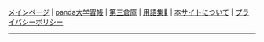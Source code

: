 [メインページ](https://sidestory.pandanote.info/) \| [panda大学習帳](https://pandanote.info/) \| [第三倉庫](https://vsse.pandanote.info/) \| [用語集📒](https://sidestory.pandanote.info/glossary.html) \| [本サイトについて](https://sidestory.pandanote.info/about/) \| [プライバシーポリシー](https://pandanote.info/?page_id=69)

<script async src="https://cse.google.com/cse.js?cx=a753cff5d3a8018bb"></script>
<div class="gcse-search"></div>

___

